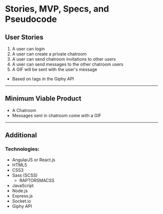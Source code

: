 <!-- SMSP.md -->

Stories, MVP, Specs, and Pseudocode
==========================================================================

## User Stories

1. A user can login
2. A user can create a private chatroom
3. A user can send chatroom invitations to other users
4. A user can send messages to the other chatroom users
5. A GIF will be sent with the user's message
  - Based on tags in the Giphy API

--------------------------------------------------------------------------

## Minimum Viable Product

- A Chatroom
- Messages sent in chatroom come with a GIF

--------------------------------------------------------------------------

## Additional

### Technologies:
- AngularJS or React.js
- HTML5
- CSS3
- Sass (SCSS)
  + RAPTORSMACSS
- JavaScript
- Node.js
- Express.js
- Socket.io
- Giphy API
